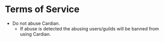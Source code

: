 # Terms of Service

- Do not abuse Cardian.
  - If abuse is detected the abusing users/guilds will be banned from using Cardian.
